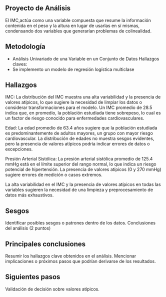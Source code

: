 ## Proyecto de Análisis

El IMC,actúa como una variable compuesta que resume la información contenida en el peso y la altura en lugar de usarlas en sí mismas, condensando dos variables que generarían problemas de colinealidad.
 
## Metodología
- Análisis Univariado de una Variable en un Conjunto de Datos Hallazgos claves:
- Se implemento un modelo de regresión logística multiclase

## Hallazgos
IMC: La distribución del IMC muestra una alta variabilidad y la presencia de valores atípicos, lo que sugiere la necesidad de limpiar los datos o considerar transformaciones para el modelo. Un IMC promedio de 28.5 indica que, en promedio, la población estudiada tiene sobrepeso, lo cual es un factor de riesgo conocido para enfermedades cardiovasculares.

Edad: La edad promedio de 63.4 años sugiere que la población estudiada es predominantemente de adultos mayores, un grupo con mayor riesgo cardiovascular. La distribución de edades no muestra sesgos evidentes, pero la presencia de valores atípicos podría indicar errores de datos o excepciones.

Presión Arterial Sistólica: La presión arterial sistólica promedio de 125.4 mmHg está en el límite superior del rango normal, lo que indica un riesgo potencial de hipertensión. La presencia de valores atípicos (0 y 270 mmHg) sugiere errores de medición o casos extremos.

La alta variabilidad en el IMC y la presencia de valores atípicos en todas las variables sugieren la necesidad de una limpieza y preprocesamiento de datos más exhaustivos. 

## Sesgos
Identificar posibles sesgos o patrones dentro de los datos.
Conclusiones del análisis (2 puntos)

## Principales conclusiones
Resumir los hallazgos clave obtenidos en el análisis.
Mencionar implicaciones o próximos pasos que podrían derivarse de los resultados.

## Siguientes pasos
Validación de decisión sobre valores atípicos.
